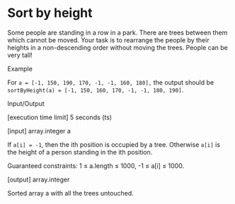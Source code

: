 # Sort by height

Some people are standing in a row in a park. There are trees between them which cannot be moved. Your task is to rearrange the people by their heights in a non-descending order without moving the trees. People can be very tall!

Example

For ``a = [-1, 150, 190, 170, -1, -1, 160, 180],`` the output should be
``sortByHeight(a) = [-1, 150, 160, 170, -1, -1, 180, 190]``.

Input/Output

[execution time limit] 5 seconds (ts)

[input] array.integer a

If ``a[i] = -1``, then the ith position is occupied by a tree. Otherwise ``a[i]`` is the height of a person standing in the ith position.

Guaranteed constraints:
1 ≤ a.length ≤ 1000,
-1 ≤ a[i] ≤ 1000.

[output] array.integer

Sorted array a with all the trees untouched.